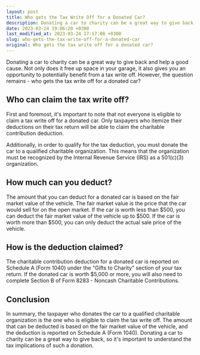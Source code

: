 ```yaml
---
layout: post
title: Who gets the Tax Write Off for a Donated Car?
description: Donating a car to charity can be a great way to give back, but who gets the tax write off for the donation? Read on to find out.
date: 2023-03-24 19:06:20 +0300
last_modified_at: 2023-03-24 17:17:08 +0300
slug: who-gets-the-tax-write-off-for-a-donated-car
original: Who gets the tax write off for a donated car?
---
```

Donating a car to charity can be a great way to give back and help a good cause. Not only does it free up space in your garage, it also gives you an opportunity to potentially benefit from a tax write off. However, the question remains - who gets the tax write off for a donated car?

## Who can claim the tax write off?

First and foremost, it's important to note that not everyone is eligible to claim a tax write off for a donated car. Only taxpayers who itemize their deductions on their tax return will be able to claim the charitable contribution deduction.

Additionally, in order to qualify for the tax deduction, you must donate the car to a qualified charitable organization. This means that the organization must be recognized by the Internal Revenue Service (IRS) as a 501(c)(3) organization.

## How much can you deduct?

The amount that you can deduct for a donated car is based on the fair market value of the vehicle. The fair market value is the price that the car would sell for on the open market. If the car is worth less than $500, you can deduct the fair market value of the vehicle up to $500. If the car is worth more than $500, you can only deduct the actual sale price of the vehicle.

## How is the deduction claimed?

The charitable contribution deduction for a donated car is reported on Schedule A (Form 1040) under the "Gifts to Charity" section of your tax return. If the donated car is worth $5,000 or more, you will also need to complete Section B of Form 8283 - Noncash Charitable Contributions.

## Conclusion

In summary, the taxpayer who donates the car to a qualified charitable organization is the one who is eligible to claim the tax write off. The amount that can be deducted is based on the fair market value of the vehicle, and the deduction is reported on Schedule A (Form 1040). Donating a car to charity can be a great way to give back, so it's important to understand the tax implications of such a donation.